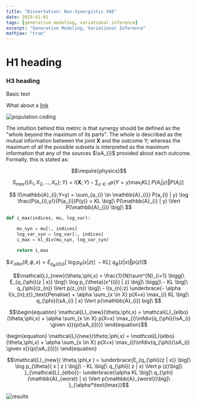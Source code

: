 ```yaml
---
title: "Dissertation: Non-Synergistic VAE"
date: 2019-01-01
tags: [generative modeling, variational inference]
excerpt: "Generative Modeling, Variational Inference"
mathjax: "true"
---
```


# H1 heading

### H3 heading

Basic text

What about a [link](https://google.com)

<img src="{{ site.url }}{{ site.baseurl }}/images/population.png" alt="population coding">

The intuition behind this metric is that synergy should be defined as the "whole beyond the 
maximum of its parts". The whole is described as the mutual information between the joint $\textbf{X}$ 
and the outcome Y; whereas the maximum of all the possible subsets is interpreted as the maximum information 
that any of the sources $\sA_{i}$ provided about each outcome. Formally, this is stated as:

$$\require{physics}$$

$$ S_{max}(\{X_{1},X_{2},...,X_{n}\};Y) = I(\bm{X}; Y) - \sum_{y \in Y} p(Y=y) \max_{i} KL \big[\ P(A_{i} | y) \Vert P(A_{i}) \big]\ $$

$$ I(\mathbb{A}_{i};Y=y) = \sum_{a_{i} \in \mathbb{A}_{i}} P(a_{i} | y) \log  \frac{P(a_{i},y)}{P(a_{i})P(y)} 
                  = KL \big[\ P(\mathbb{A}_{i} | y) \Vert P(\mathbb{A}_{i}) \big]\ $$
                  
```python
def i_max(indices, mu, log_var):

    mu_syn = mu[:, indices]
    log_var_syn = log_var[:, indices]
    i_max = kl_div(mu_syn, log_var_syn)

    return i_max
```

$$\mathcal{L}_{elbo}(\theta,\phi,x) =  E_{q_{\phi}(z | x)} \big[\ \log p_{\theta}(x | z) \big]\ - KL \big[\ q_{\phi}(z | x) \Vert p(z) \big]\$$

$$\mathcal{L}_{new}(\theta,\phi,x) = \frac{1}{N}\sum^{N}_{i=1} \bigg[\ E_{q_{\phi}(z | x)} \big[\ \log p_{\theta}(x^{(i)} | z) \big]\ \bigg]\ - KL \big[\ q_{\phi}(z_{n}) \Vert p(z_{n}) \big]\ - I(x_{n};z) \underbrace{- \alpha I(x_{n};z)}_\text{Penalise} + \alpha \sum_{x \in X} p(X=x) \max_{i} KL \big[\ q_{\phi}(\sA_{i} | x) \Vert p(\mathbb{A}_{i}) big]\ $$

$$\begin{equation}
\mathcal{L}_{new}(\theta,\phi,x) = \mathcal{L}_{elbo}(\theta,\phi,x) + \alpha \sum_{x \in X} p(X=x) \max_{i}\infdiv{q_{\phi}(\sA_{i} \given x)}{p(\sA_{i})}) 
\end{equation}$$

\begin{equation}
\mathcal{L}_{new}(\theta,\phi,x) = \mathcal{L}_{elbo}(\theta,\phi,x) + \alpha \sum_{x \in X} p(X=x) \max_{i}\infdiv{q_{\phi}(\sA_{i} \given x)}{p(\sA_{i})}) 
\end{equation}

$$\mathcal{L}_{new}( \theta,\phi,x ) =  \underbrace{E_{q_{\phi}(z | x)} \big[\ \log p_{\theta}( x | z ) \big]\ - KL \big[\ q_{\phi}( z | x) \Vert p (z)\big]\ }_{\mathcal{L}_{elbo}}- \underbrace{\alpha KL \big[\ q_{\phi}(\mathbb{A}_{worst} | x) \Vert p(\mathbb{A}_{worst})\big]\ }_{\alpha*\text{Imax}}$$

<img src="{{ site.url }}{{ site.baseurl }}/images/nips_latents.png" alt="results">